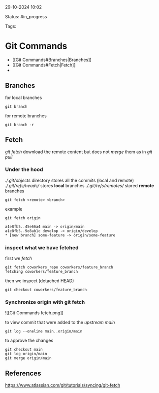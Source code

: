	

29-10-2024 10:02

Status: #in_progress

Tags:

# Git Commands

- [[Git Commands#Branches|Branches]]
- [[Git Commands#Fetch|Fetch]]
- 


## Branches

for local branches
``` git
git branch
```
for remote branches
``` git
git branch -r
```

## Fetch

*git fetch* download the remote content but does not *merge* them as in *git pull*

### Under the hood
*./.git/objects* directory stores all the commits (local and remote)
*./.git/refs/heads/* stores **local** branches
*./.git/refs/remotes/* stored **remote** branches

```
git fetch <remote> <branch>
```
example
```
git fetch origin

a1e8fb5..45e66a4 main -> origin/main
a1e8fb5..9e8ab1c develop -> origin/develop 
* [new branch] some-feature -> origin/some-feature
```

### inspect what we have fetched
first we *fetch*
```
git fetch coworkers_repo coworkers/feature_branch fetching coworkers/feature_branch
```
then we inspect (detached HEAD)
```
git checkout coworkers/feature_branch
```
### Synchronize origin with git fetch

![[Git Commands fetch.png]]

to view commit that were added to the *upstream main*
```
git log --oneline main..origin/main
```

to approve the changes
```
git checkout main 
git log origin/main
git merge origin/main
```


## References

https://www.atlassian.com/git/tutorials/syncing/git-fetch
